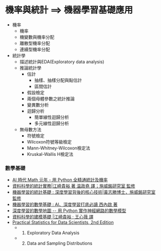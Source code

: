 # 機率與統計 ==> 機器學習基礎應用
- 機率
  - 機率
  - 機變數與機率分配
  - 離散型機率分配
  - 連續型機率分配 
- 統計學
  - 描述統計與EDA(Exploratory data analysis)
  - 推論統計學
    - 估計
      - 抽樣、抽樣分配與點估計
      - 區間估計
    - 假設檢定
    - 兩個母體參數之統計推論
    - 變異數分析
    - 迴歸分析
      - 簡單線性迴歸分析
      - 多元線性迴歸分析     
  - 無母數方法
    - 符號檢定
    - Wilcoxon符號等級檢定
    - Mann-Whitney-Wilcoxon檢定法
    - Kruskal-Wallis H檢定法

### 數學基礎
- [AI 時代 Math 元年 - 用 Python 全精通統計及機率](https://www.tenlong.com.tw/products/9786267383629?list_name=srh)
- [資料科學的統計實務|江崎貴裕 著 温政堯 譯；施威銘研究室 監修](https://www.tenlong.com.tw/products/9789863126829?list_name=sp)
- [機器學習的統計基礎 : 深度學習背後的核心技術|黃志勝博士，施威銘研究室 監修](https://www.tenlong.com.tw/products/9789863126744?list_name=sp)
- [機器學習的數學基礎 : AI、深度學習打底必讀 西內啟 著](https://www.tenlong.com.tw/products/9789863126140?list_name=srh)
- [深度學習的數學地圖 -- 用 Python 實作神經網路的數學模型 ](https://www.tenlong.com.tw/products/9789863126263?list_name=sp)
- [資料科學的建模基礎 |江崎貴裕 ; 王心薇 譯](https://www.tenlong.com.tw/products/9789863126621?list_name=srh)
- [Practical Statistics for Data Scientists, 2nd Edition](https://learning.oreilly.com/library/view/practical-statistics-for/9781492072935/)
  - 1. Exploratory Data Analysis
  - 2. Data and Sampling Distributions 
